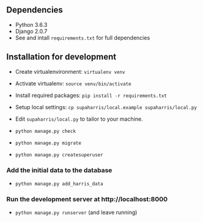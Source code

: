 ## **Dependencies**
- Python 3.6.3
- Django 2.0.7
- See and intall `requirements.txt` for full dependencies

## **Installation for development**
- Create virtualenvironment: `virtualenv venv`
- Activate virtualenv: `source venv/bin/activate`

- Install required packages: `pip install -r requirements.txt`
- Setup local settings: `cp supaharris/local.example supaharris/local.py`
- Edit `supaharris/local.py` to tailor to your machine.

- `python manage.py check`
- `python manage.py migrate`
- `python manage.py createsuperuser`

### Add the initial data to the database
- `python manage.py add_harris_data` 


### Run the development server at http://localhost:8000
- `python manage.py runserver` (and leave running)
